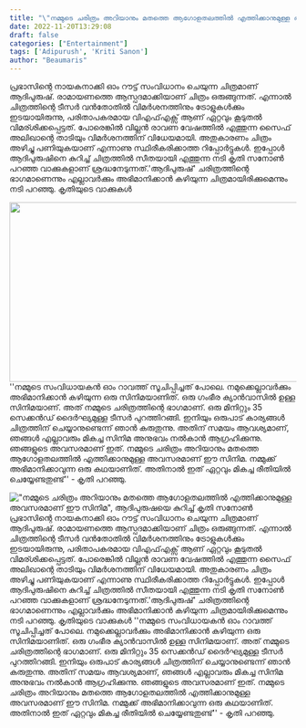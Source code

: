 ```yaml
---
title: "\"നമ്മുടെ ചരിത്രം അറിയാനും മതത്തെ ആഗോളതലത്തില്‍ എത്തിക്കാനുമുള്ള അവസരമാണ് ഈ സിനിമ\", ആദിപുരുഷയെ കുറിച്ച് കൃതി സനോൺ"
date: 2022-11-20T13:29:08
draft: false
categories: ["Entertainment"]
tags: ['Adipurush', 'Kriti Sanon']
author: "Beaumaris"
---
```


പ്രഭാസിന്റെ നായകനാക്കി ഓം റൗട്ട് സംവിധാനം ചെയുന്ന ചിത്രമാണ് ആദിപുരുഷ്. രാമായണത്തെ ആസ്പദമാക്കിയാണ് ചിത്രം ഒരുങ്ങുന്നത്. എന്നാൽ ചിത്രത്തിന്റെ ടീസർ വൻതോതിൽ വിമർശനത്തിനും ട്രോളുകൾക്കും ഇടയായിരുന്നു, പരിതാപകരമായ വിഎഫ്എക്സ് ആണ് ഏറ്റവും കൂടുതൽ വിമര്ശിക്കപ്പെട്ടത്. പോരെങ്കിൽ വില്ലൻ രാവണ വേഷത്തിൽ എത്തുന്ന സൈഫ് അലിഖാന്റെ താടിയും വിമർശനത്തിന് വിധേയമായി. അതുകാരണം ചിത്രം അഴിച്ചു പണിയുകയാണ് എന്നാണു സ്ഥിരീകരിക്കാത്ത റിപ്പോർട്ടുകൾ. ഇപ്പോൾ ആദിപുരുഷിനെ കുറിച്ച് ചിത്രത്തിൽ സീതയായി എത്തുന്ന നടി കൃതി സനോണ്‍ പറഞ്ഞ വാക്കുകളാണ് ശ്രദ്ധനേടുന്നത്.'ആദിപുരുഷ്' ചരിത്രത്തിന്റെ ഭാഗമാണെന്നും എല്ലാവര്‍ക്കും അഭിമാനിക്കാന്‍ കഴിയുന്ന ചിത്രമായിരിക്കുമെന്നും നടി പറഞ്ഞു. കൃതിയുടെ വാക്കുകൾ

<img class="wp-image-362603 aligncenter" src="https://cdn.boolokam.com/articles/2022/11/ssss-300x169.jpg" alt="" width="559" height="315" />''നമ്മുടെ സംവിധായകൻ ഓം റാവത്ത് സൂചിപ്പിച്ചത് പോലെ. നമുക്കെല്ലാവർക്കും അഭിമാനിക്കാൻ കഴിയുന്ന ഒരു സിനിമയാണിത്. ഒരു ഗംഭീര ക്യാൻവാസിൽ ഉള്ള സിനിമയാണ്. അത് നമ്മുടെ ചരിത്രത്തിന്റെ ഭാഗമാണ്. ഒരു മിനിറ്റും 35 സെക്കന്‍ഡ് ദൈര്‍ഘ്യമുള്ള ടീസര്‍ പുറത്തിറങ്ങി. ഇനിയും ഒരുപാട് കാര്യങ്ങള്‍ ചിത്രത്തിന് ചെയ്യാനുണ്ടെന്ന് ഞാന്‍ കരുതുന്നു. അതിന് സമയം ആവശ്യമാണ്, ഞങ്ങള്‍ എല്ലാവരും മികച്ച സിനിമ അനുഭവം നല്‍കാന്‍ ആഗ്രഹിക്കുന്നു. ഞങ്ങളുടെ അവസരമാണ് ഇത്. നമ്മുടെ ചരിത്രം അറിയാനും മതത്തെ ആഗോളതലത്തില്‍ എത്തിക്കാനുമുള്ള അവസരമാണ് ഈ സിനിമ. നമ്മുക്ക് അഭിമാനിക്കാവുന്ന ഒരു കഥയാണിത്. അതിനാല്‍ ഇത് ഏറ്റവും മികച്ച രീതിയില്‍ ചെയ്യേണ്ടതുണ്ട്'' - കൃതി പറഞ്ഞു.


!["നമ്മുടെ ചരിത്രം അറിയാനും മതത്തെ ആഗോളതലത്തില്‍ എത്തിക്കാനുമുള്ള അവസരമാണ് ഈ സിനിമ", ആദിപുരുഷയെ കുറിച്ച് കൃതി സനോൺ](https://cdn.boolokam.com/articles/2022/11/ssss-300x169.jpg)പ്രഭാസിന്റെ നായകനാക്കി ഓം റൗട്ട് സംവിധാനം ചെയുന്ന ചിത്രമാണ് ആദിപുരുഷ്. രാമായണത്തെ ആസ്പദമാക്കിയാണ് ചിത്രം ഒരുങ്ങുന്നത്. എന്നാൽ ചിത്രത്തിന്റെ ടീസർ വൻതോതിൽ വിമർശനത്തിനും ട്രോളുകൾക്കും ഇടയായിരുന്നു, പരിതാപകരമായ വിഎഫ്എക്സ് ആണ് ഏറ്റവും കൂടുതൽ വിമര്ശിക്കപ്പെട്ടത്. പോരെങ്കിൽ വില്ലൻ രാവണ വേഷത്തിൽ എത്തുന്ന സൈഫ് അലിഖാന്റെ താടിയും വിമർശനത്തിന് വിധേയമായി. അതുകാരണം ചിത്രം അഴിച്ചു പണിയുകയാണ് എന്നാണു സ്ഥിരീകരിക്കാത്ത റിപ്പോർട്ടുകൾ. ഇപ്പോൾ ആദിപുരുഷിനെ കുറിച്ച് ചിത്രത്തിൽ സീതയായി എത്തുന്ന നടി കൃതി സനോണ്‍ പറഞ്ഞ വാക്കുകളാണ് ശ്രദ്ധനേടുന്നത്.'ആദിപുരുഷ്' ചരിത്രത്തിന്റെ ഭാഗമാണെന്നും എല്ലാവര്‍ക്കും അഭിമാനിക്കാന്‍ കഴിയുന്ന ചിത്രമായിരിക്കുമെന്നും നടി പറഞ്ഞു. കൃതിയുടെ വാക്കുകൾ ''നമ്മുടെ സംവിധായകൻ ഓം റാവത്ത് സൂചിപ്പിച്ചത് പോലെ. നമുക്കെല്ലാവർക്കും അഭിമാനിക്കാൻ കഴിയുന്ന ഒരു സിനിമയാണിത്. ഒരു ഗംഭീര ക്യാൻവാസിൽ ഉള്ള സിനിമയാണ്. അത് നമ്മുടെ ചരിത്രത്തിന്റെ ഭാഗമാണ്. ഒരു മിനിറ്റും 35 സെക്കന്‍ഡ് ദൈര്‍ഘ്യമുള്ള ടീസര്‍ പുറത്തിറങ്ങി. ഇനിയും ഒരുപാട് കാര്യങ്ങള്‍ ചിത്രത്തിന് ചെയ്യാനുണ്ടെന്ന് ഞാന്‍ കരുതുന്നു. അതിന് സമയം ആവശ്യമാണ്, ഞങ്ങള്‍ എല്ലാവരും മികച്ച സിനിമ അനുഭവം നല്‍കാന്‍ ആഗ്രഹിക്കുന്നു. ഞങ്ങളുടെ അവസരമാണ് ഇത്. നമ്മുടെ ചരിത്രം അറിയാനും മതത്തെ ആഗോളതലത്തില്‍ എത്തിക്കാനുമുള്ള അവസരമാണ് ഈ സിനിമ. നമ്മുക്ക് അഭിമാനിക്കാവുന്ന ഒരു കഥയാണിത്. അതിനാല്‍ ഇത് ഏറ്റവും മികച്ച രീതിയില്‍ ചെയ്യേണ്ടതുണ്ട്'' - കൃതി പറഞ്ഞു.
